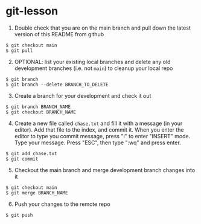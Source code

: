 # git-lesson

1. Double check that you are on the main branch and pull down the latest version of this README from github
```
$ git checkout main
$ git pull
```

2. OPTIONAL: list your existing local branches and delete any old development branches (i.e. not `main`) to cleanup your local repo
```
$ git branch
$ git branch --delete BRANCH_TO_DELETE
```

3. Create a branch for your development and check it out
```
$ git branch BRANCH_NAME
$ git checkout BRANCH_NAME
```

4. Create a new file called `chase.txt` and fill it with a message (in your editor). Add that file to the index, and commit it. When you enter the editor to type you commit message, press "i" to enter "INSERT" mode. Type your message. Press "ESC", then type ":wq" and press enter.
```
$ git add chase.txt
$ git commit
```

5. Checkout the main branch and merge development branch changes into it
```
$ git checkout main
$ git merge BRANCH_NAME
```

6. Push your changes to the remote repo
```
$ git push
```
